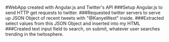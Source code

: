 #WebApp created with Angular.js and Twitter's API
###Setup Angular.js to send HTTP get requests to twitter. 
###Requested twitter servers to serve up JSON Object of recent tweets with "@KanyeWest" inside.
###Extracted select values from this JSON Object and inserted into my HTML
###Created text input field to search, on submit, whatever user searches trending in the twitosphere.
